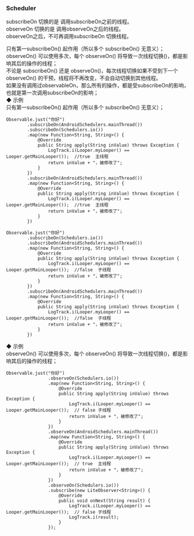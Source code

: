 ### Scheduler  

subscribeOn 切换的是 调用subscribeOn之前的线程。  
observeOn 切换的是 调用observeOn之后的线程。  
observeOn之后，不可再调用subscribeOn 切换线程。  

只有第一subscribeOn() 起作用（所以多个 subscribeOn() 无意义）；  
observeOn() 可以使用多次，每个 observeOn() 将导致一次线程切换()，都是影响其后的操作的线程；  
不论是 subscribeOn() 还是 observeOn()，每次线程切换如果不受到下一个 observeOn() 的干预，线程将不再改变，不会自动切换到其他线程。  
如果没有调用过observableOn，那么所有的操作，都是受subscribeOn的影响，也就是第一次调用subscribeOn的影响；  
◆ 示例  
只有第一subscribeOn() 起作用（所以多个 subscribeOn() 无意义）；  
```
Observable.just("你好")
        .subscribeOn(AndroidSchedulers.mainThread())
        .subscribeOn(Schedulers.io())
        .map(new Function<String, String>() {
            @Override
            public String apply(String inValue) throws Exception {
                LogTrack.i(Looper.myLooper() == Looper.getMainLooper());  //true  主线程
                return inValue + "，被修改了";
            }
        })
        .subscribeOn(AndroidSchedulers.mainThread())
        .map(new Function<String, String>() {
            @Override
            public String apply(String inValue) throws Exception {
                LogTrack.i(Looper.myLooper() == Looper.getMainLooper());  //true  主线程
                return inValue + "，被修改了";
            }
        })

Observable.just("你好")
        .subscribeOn(Schedulers.io())
        .subscribeOn(AndroidSchedulers.mainThread())
        .map(new Function<String, String>() {
            @Override
            public String apply(String inValue) throws Exception {
                LogTrack.i(Looper.myLooper() == Looper.getMainLooper());  //false  子线程
                return inValue + "，被修改了";
            }
        })
        .subscribeOn(AndroidSchedulers.mainThread())
        .map(new Function<String, String>() {
            @Override
            public String apply(String inValue) throws Exception {
                LogTrack.i(Looper.myLooper() == Looper.getMainLooper());  //false  子线程
                return inValue + "，被修改了";
            }
        })
```
◆ 示例  
observeOn() 可以使用多次，每个 observeOn() 将导致一次线程切换()，都是影响其后的操作的线程；    
```
Observable.just("你好")
                .observeOn(Schedulers.io())
                .map(new Function<String, String>() {
                    @Override
                    public String apply(String inValue) throws Exception {
                        LogTrack.i(Looper.myLooper() == Looper.getMainLooper());  // false 子线程
                        return inValue + "，被修改了";
                    }
                })
                .observeOn(AndroidSchedulers.mainThread())
                .map(new Function<String, String>() {
                    @Override
                    public String apply(String inValue) throws Exception {
                        LogTrack.i(Looper.myLooper() == Looper.getMainLooper());  // true  主线程
                        return inValue + "，被修改了";
                    }
                })
                .observeOn(Schedulers.io())
                .subscribe(new LiteObserver<String>() {
                    @Override
                    public void onNext(String result) {
                        LogTrack.i(Looper.myLooper() == Looper.getMainLooper());  // false 子线程
                        LogTrack.i(result);
                    }
                });
```

